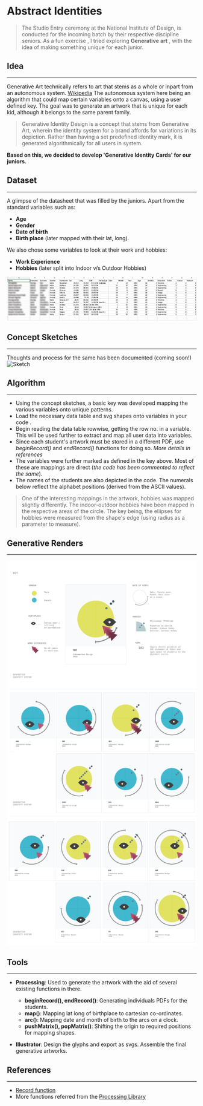 # Abstract Identities

> The Studio Entry ceremony at the National Institute of Design, is conducted for the incoming batch by their respective discipline seniors.  As a fun exercise , I tried exploring **Generative art** , with the idea of making something unique for each junior. 

## Idea
--------
Generative Art technically refers to art that stems as a whole or inpart from an autonomous system. [Wikipedia](https://en.wikipedia.org/wiki/Generative_art) The autonomous system here being an algorithm that could map certain variables onto a canvas, using a user defined key. The goal was to generate an artwork that is unique for each kid, although it belongs to the same parent family.

> Generative Identity Design is a concept that stems from Generative Art, wherein the identity system for a brand affords for variations in its depiction. Rather than having a set predefined identity mark, it is generated algorithmically for all users in system.

**Based on this, we decided to develop 'Generative Identity Cards' for our juniors.**

## Dataset
---
A glimpse of the datasheet that was filled by the juniors. Apart from the standard variables such as:
- **Age**
- **Gender**
- **Date of birth**
- **Birth place** (later mapped with their lat, long).

We also chose some variables to look at their work and hobbies:
- **Work Experience**
- **Hobbies** (later split into Indoor v/s Outdoor Hobbies)

![Snapshot](https://github.com/IllusionInk/abstract_identities/blob/master/Assets/Dataset-02.jpg)

## Concept Sketches
---
Thoughts and process for the same has been documented (coming soon!)
![Sketch](https://github.com/IllusionInk/abstract_identities/blob/master/Assets/Sketches-01.jpg)

## Algorithm 
---
- Using the concept sketches, a basic key was developed mapping the various variables onto unique patterns.
- Load the necessary data table and svg shapes onto variables in your code .
- Begin reading the data table rowwise, getting the row no. in a variable. This will be used further to extract and map all user data into variables.
- Since each student's artwork must be stored in a different PDF, use *beginRecord()* and *endRecord()* functions for doing so. *More details in references* 
- The variables were further marked as defined in the key above. Most of these are mappings are direct (*the code has been commented to reflect the same*).
- The names of the students are also depicted in the code. The numerals below reflect the alphabet positions (derived from the ASCII values).

> One of the interesting mappings in the artwork, hobbies was mapped slightly differently. The indoor-outdoor hobbies have been mapped in the respective areas of the circle. 
The key being, the eliipses for hobbies were measured from the shape's edge (using radius as a parameter to measure).


## Generative Renders
---
![Final Key](https://github.com/IllusionInk/abstract_identities/blob/master/Assets/Viz_Key.jpg)
![digital_render_1](https://github.com/IllusionInk/abstract_identities/blob/master/Assets/Identity_Cards_1.jpg)
![digital_render_2](https://github.com/IllusionInk/abstract_identities/blob/master/Assets/Identity_Cards_2.jpg)

## Tools
---
- **Processing**: Used to generate the artwork with the aid of several existing functions in there.
    - **beginRecord(), endRecord()**: Generating individuals PDFs for the students.
    - **map()**: Mapping lat long of birthplace to cartesian co-ordinates.
    - **arc()**: Mapping date and month of birth to the arcs on a clock.
    - **pushMatrix(), popMatrix()**: Shifting the origin to required positions for mapping shapes.

- **Illustrator**: Design the glyphs and export as svgs. Assemble the final generative artworks.

## References
--- 
 - [Record function](https://processing.org/reference/beginRecord_.html)
 -  More functions referred from the [Processing Library](https://processing.org/reference/)

